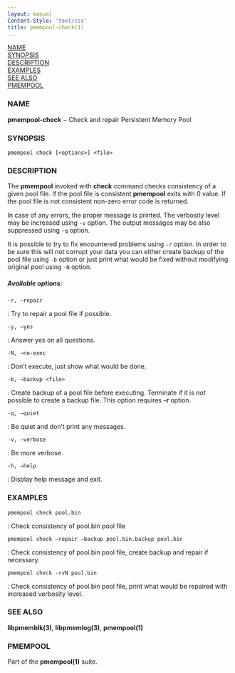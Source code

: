 ```yaml
---
layout: manual
Content-Style: 'text/css'
title: pmempool-check(1)
...
```


[NAME](#name)<br />
[SYNOPSIS](#synopsis)<br />
[DESCRIPTION](#description)<br />
[EXAMPLES](#examples)<br />
[SEE ALSO](#see-also)<br />
[PMEMPOOL](#pmempool)<br />


### NAME ###

**pmempool-check**  − Check and repair Persistent Memory Pool

### SYNOPSIS ###

```
pmempool check [<options>] <file>
```

### DESCRIPTION ###

The **pmempool** invoked with **check** command checks consistency of a given pool file. If the pool file is consistent **pmempool** exits with 0 value. If the pool file is not consistent non-zero error code is returned.

In case of any errors, the proper message is printed. The verbosity level may be increased using `-v` option. The output messages may be also suppressed using `-q` option.

It is possible to try to fix encountered problems using `-r` option. In order to be sure this will not corrupt your data you can either create backup of the pool file using `-b` option or just print what would be fixed without modifying original pool using `-N` option.

##### Available options: #####

`-r, –repair`

: Try to repair a pool file if possible.

`-y, –yes`

: Answer yes on all questions.

`-N, –no-exec`

: Don’t execute, just show what would be done.

`-b, –backup <file>`

: Create backup of a pool file before executing. Terminate if it is *not* possible to create a backup file. This option requires **-r** option.

`-q, –quiet`

: Be quiet and don’t print any messages.

`-v, –verbose`

: Be more verbose.

`-h, –help`

: Display help message and exit.

### EXAMPLES ###

`pmempool check pool.bin`

: Check consistency of pool.bin pool file

`pmempool check –repair –backup pool.bin.backup pool.bin`

: Check consistency of pool.bin pool file, create backup and repair if necessary.

`pmempool check -rvN pool.bin`

: Check consistency of pool.bin pool file, print what would be repaired with increased verbosity level.

### SEE ALSO ###

**libpmemblk(3)**, **libpmemlog(3)**, **pmempool(1)**

### PMEMPOOL ###

Part of the **pmempool(1)** suite.
